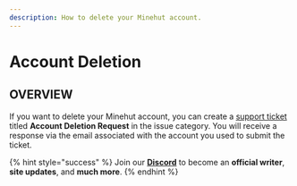 ```yaml
---
description: How to delete your Minehut account.
---
```


# Account Deletion

## OVERVIEW

If you want to delete your Minehut account, you can create a [support ticket](https://minehut.com/app/support) titled **Account Deletion Request** in the issue category. You will receive a response via the email associated with the account you used to submit the ticket.

{% hint style="success" %}
Join our **[Discord](https://invite.gg)** to become an **official writer**, **site updates**, and **much more**.
{% endhint %}
